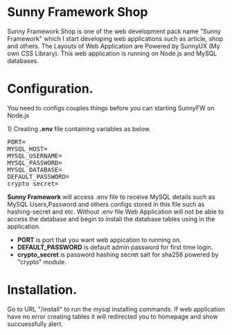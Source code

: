 <h1>Sunny Framework Shop</h1>
<p>Sunny Framework Shop is one of the web development pack name "Sunny Framework" which I start developing web applications such as article, shop and others. The Layouts of Web Application are Powered by SunnyUX (My own CSS Library). This web application is running on Node.js and MySQL databases.</p>
<h1>Configuration.</h1>
<p>You need to configs couples things before you can starting SunnyFW on Node.js</p>
<p>1) Creating <b>.env</b> file containing variables as below.</p>
<pre>
PORT=
MYSQL_HOST=
MYSQL_USERNAME=
MYSQL_PASSWORD=
MYSQL_DATABASE=
DEFAULT_PASSWORD=
crypto_secret=
</pre>
<p>
<b>Sunny Framework</b> will access .env file to receive MySQL details such as MySQL Users,Password and others configs stored in this file such as hashing-secret and etc. Without .env file Web Application will not be able to access the database and begin to install the database tables using in the application.
</p>
<ul>
    <li><b>PORT</b> is port that you want web appication to running on.</li>
    <li><b>DEFAULT_PASSWORD</b> is default admin password for first time login.</li>
    <li><b>crypto_secret</b> is password hashing secret salt for sha256 powered by "crypto" module.</li>
</ul>
<h1>Installation.</h1>
<p>
Go to URL "/install" to run the mysql installing commands. If web application have no error creating tables it will redirected you to homepage and show succuessfully alert.
</p>